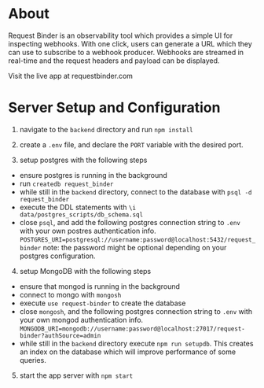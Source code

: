 # About

Request Binder is an observability tool which provides a simple UI for inspecting webhooks. With one click, users can generate a URL which they can use to subscribe to a webhook producer. Webhooks are streamed in real-time and the request headers and payload can be displayed.

Visit the live app at requestbinder.com


# Server Setup and Configuration

1. navigate to the `backend` directory and run `npm install`

2. create a `.env` file, and declare the `PORT` variable with the desired port.

3. setup postgres with the following steps
  - ensure postgres is running in the background
  - run `createdb request_binder`
  - while still in the `backend` directory, connect to the database with `psql -d request_binder`
  - execute the DDL statements with `\i data/postgres_scripts/db_schema.sql`
  - close `psql`, and add the following postgres connection string to `.env` with your own postres authentication info.
      `POSTGRES_URI=postgresql://username:password@localhost:5432/request_binder`
      note: the password might be optional depending on your postgres configuration.

4. setup MongoDB with the following steps
  - ensure that mongod is running in the background
  - connect to mongo with `mongosh`
  - execute `use request-binder` to create the database
  - close `mongosh`, and the following postgres connection string to `.env` with your own mongod authentication info.
    `MONGODB_URI=mongodb://username:password@localhost:27017/request-binder?authSource=admin`
  - while still in the `backend` directory execute `npm run setupdb`. This creates an index on the database which will improve performance of some queries. 

5. start the app server with `npm start`
